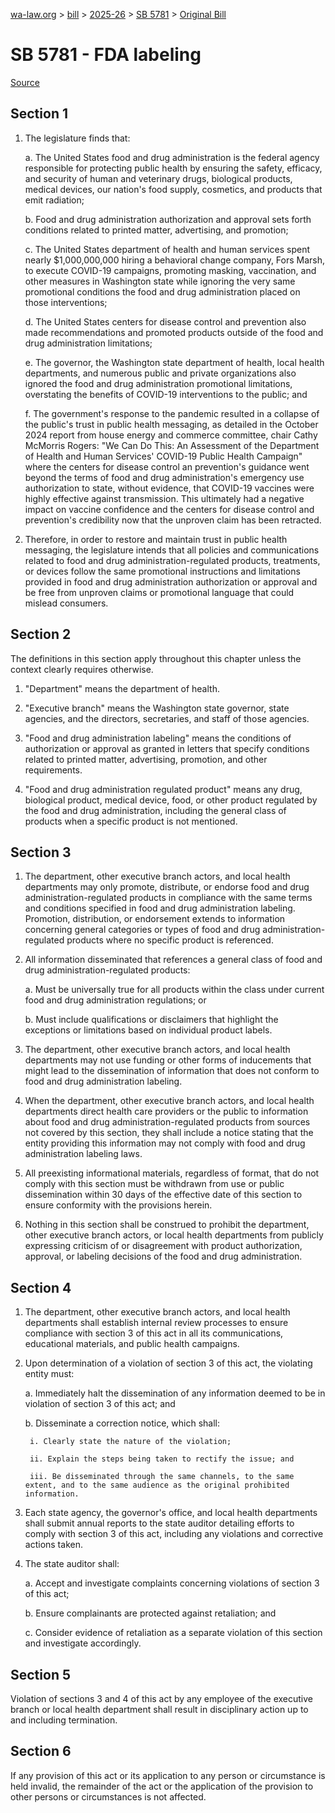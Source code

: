 [wa-law.org](/) > [bill](/bill/) > [2025-26](/bill/2025-26/) > [SB 5781](/bill/2025-26/sb/5781/) > [Original Bill](/bill/2025-26/sb/5781/1/)

# SB 5781 - FDA labeling

[Source](http://lawfilesext.leg.wa.gov/biennium/2025-26/Pdf/Bills/Senate%20Bills/5781.pdf)

## Section 1
1. The legislature finds that:

    a. The United States food and drug administration is the federal agency responsible for protecting public health by ensuring the safety, efficacy, and security of human and veterinary drugs, biological products, medical devices, our nation's food supply, cosmetics, and products that emit radiation;

    b. Food and drug administration authorization and approval sets forth conditions related to printed matter, advertising, and promotion;

    c. The United States department of health and human services spent nearly $1,000,000,000 hiring a behavioral change company, Fors Marsh, to execute COVID-19 campaigns, promoting masking, vaccination, and other measures in Washington state while ignoring the very same promotional conditions the food and drug administration placed on those interventions;

    d. The United States centers for disease control and prevention also made recommendations and promoted products outside of the food and drug administration limitations;

    e. The governor, the Washington state department of health, local health departments, and numerous public and private organizations also ignored the food and drug administration promotional limitations, overstating the benefits of COVID-19 interventions to the public; and

    f. The government's response to the pandemic resulted in a collapse of the public's trust in public health messaging, as detailed in the October 2024 report from house energy and commerce committee, chair Cathy McMorris Rogers: "We Can Do This: An Assessment of the Department of Health and Human Services' COVID-19 Public Health Campaign" where the centers for disease control an prevention's guidance went beyond the terms of food and drug administration's emergency use authorization to state, without evidence, that COVID-19 vaccines were highly effective against transmission. This ultimately had a negative impact on vaccine confidence and the centers for disease control and prevention's credibility now that the unproven claim has been retracted.

2. Therefore, in order to restore and maintain trust in public health messaging, the legislature intends that all policies and communications related to food and drug administration-regulated products, treatments, or devices follow the same promotional instructions and limitations provided in food and drug administration authorization or approval and be free from unproven claims or promotional language that could mislead consumers.

## Section 2
The definitions in this section apply throughout this chapter unless the context clearly requires otherwise.

1. "Department" means the department of health.

2. "Executive branch" means the Washington state governor, state agencies, and the directors, secretaries, and staff of those agencies.

3. "Food and drug administration labeling" means the conditions of authorization or approval as granted in letters that specify conditions related to printed matter, advertising, promotion, and other requirements.

4. "Food and drug administration regulated product" means any drug, biological product, medical device, food, or other product regulated by the food and drug administration, including the general class of products when a specific product is not mentioned.

## Section 3
1. The department, other executive branch actors, and local health departments may only promote, distribute, or endorse food and drug administration-regulated products in compliance with the same terms and conditions specified in food and drug administration labeling. Promotion, distribution, or endorsement extends to information concerning general categories or types of food and drug administration-regulated products where no specific product is referenced.

2. All information disseminated that references a general class of food and drug administration-regulated products:

    a. Must be universally true for all products within the class under current food and drug administration regulations; or

    b. Must include qualifications or disclaimers that highlight the exceptions or limitations based on individual product labels.

3. The department, other executive branch actors, and local health departments may not use funding or other forms of inducements that might lead to the dissemination of information that does not conform to food and drug administration labeling.

4. When the department, other executive branch actors, and local health departments direct health care providers or the public to information about food and drug administration-regulated products from sources not covered by this section, they shall include a notice stating that the entity providing this information may not comply with food and drug administration labeling laws.

5. All preexisting informational materials, regardless of format, that do not comply with this section must be withdrawn from use or public dissemination within 30 days of the effective date of this section to ensure conformity with the provisions herein.

6. Nothing in this section shall be construed to prohibit the department, other executive branch actors, or local health departments from publicly expressing criticism of or disagreement with product authorization, approval, or labeling decisions of the food and drug administration.

## Section 4
1. The department, other executive branch actors, and local health departments shall establish internal review processes to ensure compliance with section 3 of this act in all its communications, educational materials, and public health campaigns.

2. Upon determination of a violation of section 3 of this act, the violating entity must:

    a. Immediately halt the dissemination of any information deemed to be in violation of section 3 of this act; and

    b. Disseminate a correction notice, which shall:

        i. Clearly state the nature of the violation;

        ii. Explain the steps being taken to rectify the issue; and

        iii. Be disseminated through the same channels, to the same extent, and to the same audience as the original prohibited information.

3. Each state agency, the governor's office, and local health departments shall submit annual reports to the state auditor detailing efforts to comply with section 3 of this act, including any violations and corrective actions taken.

4. The state auditor shall:

    a. Accept and investigate complaints concerning violations of section 3 of this act;

    b. Ensure complainants are protected against retaliation; and

    c. Consider evidence of retaliation as a separate violation of this section and investigate accordingly.

## Section 5
Violation of sections 3 and 4 of this act by any employee of the executive branch or local health department shall result in disciplinary action up to and including termination.

## Section 6
If any provision of this act or its application to any person or circumstance is held invalid, the remainder of the act or the application of the provision to other persons or circumstances is not affected.
